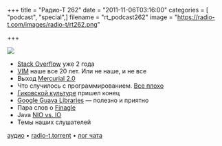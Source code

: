 +++
title = "Радио-Т 262"
date = "2011-11-06T03:16:00"
categories = [ "podcast", "special",]
filename = "rt_podcast262"
image = "https://radio-t.com/images/radio-t/rt262.png"

+++

![](https://radio-t.com/images/radio-t/rt262.png)

- [Stack Overflow](http://techblog.bozho.net/?p=658) уже 2 года
- [VIM](http://www.webmonkey.com/2011/11/happy-birthday-vim-the-venerable-text-editor-turns-20/) наше все 20 лет. Или не наше, и не все
- Выход [Mercurial 2.0](http://mercurial.selenic.com/wiki/WhatsNew)
- Что случилось с программированием. [Все плохо](http://reprog.wordpress.com/2010/03/03/whatever-happened-to-programming/?Programming)
- [Гиковской культуре](http://developerart.com/publications/29/the-end-of-the-geek-culture) пришел конец
- [Google Guava Libraries](http://www.javacodegeeks.com/2011/09/google-guava-libraries-essentials.html) — полезно и приятно
- Пара слов о [Finagle](http://engineering.twitter.com/2011/08/finagle-protocol-agnostic-rpc-system.html)
- Java [NIO vs. IO](http://java.dzone.com/articles/java-nio-vs-io)
- Темы наших слушателей

[аудио](https://archive.rucast.net/radio-t/media/rt_podcast262.mp3) • [radio-t.torrent](http://www.radio-t.com/torrents/rt_podcast262.mp3.torrent) • [лог чата](http://chat.radio-t.com/logs/radio-t-262.html)<audio src="https://archive.rucast.net/radio-t/media/rt_podcast262.mp3" preload="none"></audio>

